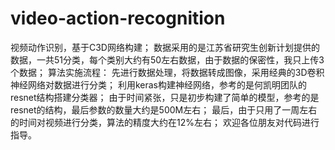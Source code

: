 # video-action-recognition
视频动作识别，基于C3D网络构建；
数据采用的是江苏省研究生创新计划提供的数据，一共51分类，每个类别大约有50左右数据，由于数据的保密性，我只上传3个数据；
算法实施流程：
  先进行数据处理，将数据转成图像，采用经典的3D卷积神经网络对数据进行分类；
  利用keras构建神经网络，参考的是何凯明团队的resnet结构搭建分类器；
  由于时间紧张，只是初步构建了简单的模型，参考的是resnet的结构，最后参数的数量大约是500M左右；
  最后，由于只用了一周左右的时间对视频进行分类，算法的精度大约在12%左右；
  欢迎各位朋友对代码进行指导。
